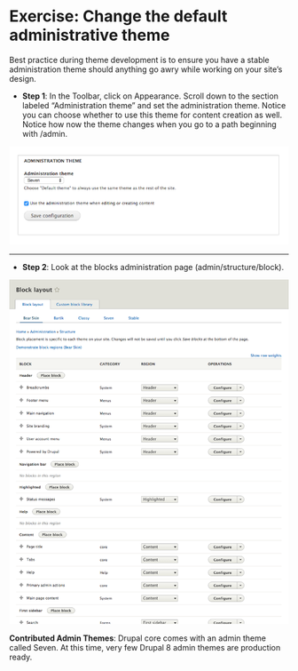 # Exercise: Change the default administrative theme

Best practice during theme development is to ensure you have a stable administration theme should anything go awry while working on your site’s design. 

* **Step 1**: In the Toolbar, click on Appearance. Scroll down to the section labeled “Administration theme” and set the administration theme.  Notice you can choose whether to use this theme for content creation as well. Notice how now the theme changes when you go to a path beginning with /admin.

![](admin-theme.png)

---

* **Step 2**: Look at the blocks administration page (admin/structure/block).

![](blocks.png)



**Contributed Admin Themes**:
Drupal core comes with an admin theme called Seven. At this time, very few Drupal 8 admin themes are production ready. 
